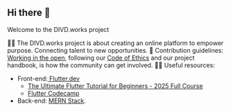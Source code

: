 ## Hi there 👋

Welcome to the DIVD.works project

🙋‍♀️ The DIVD.works project is about creating an online platform to empower purpose. Connecting talent to new opportunities.
🌈 Contribution guidelines: [Working in the open](https://news.victorgevers.com/working-in-the-open-c7517a513c07), following our [Code of Ethics](https://docs.google.com/document/d/1egKSxMCJv-G7pxNGPC2hmB24m_iIM-hc1sQe97ZvGbM/edit?usp=sharing) and our project handbook, is how the community can get involved.
👩‍💻 Useful resources: 
 - Front-end:[ Flutter.dev](https://fluttter.dev)
     - [The Ultimate Flutter Tutorial for Beginners - 2025 Full Course](https://www.youtube.com/watch?v=3kaGC_DrUnw)
     - [Flutter Codecamp](https://www.youtube.com/watch?v=VPvVD8t02U8)
  - Back-end: [MERN Stack](https://www.youtube.com/watch?v=CvCiNeLnZ00).
